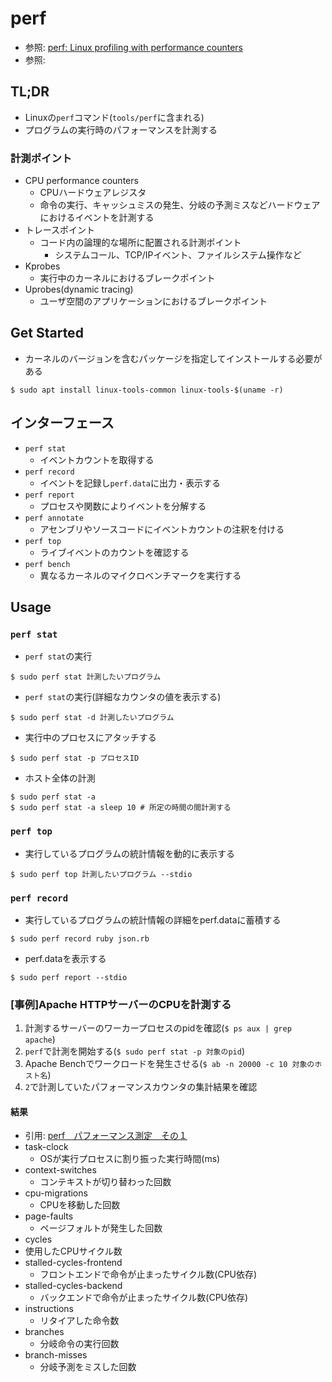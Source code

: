 # perf
- 参照: [perf: Linux profiling with performance counters](https://perf.wiki.kernel.org/index.php/Main_Page)
- 参照: []()

## TL;DR
- Linuxの`perf`コマンド(`tools/perf`に含まれる)
- プログラムの実行時のパフォーマンスを計測する

### 計測ポイント
- CPU performance counters
  - CPUハードウェアレジスタ
  - 命令の実行、キャッシュミスの発生、分岐の予測ミスなどハードウェアにおけるイベントを計測する
- トレースポイント
  - コード内の論理的な場所に配置される計測ポイント
    - システムコール、TCP/IPイベント、ファイルシステム操作など
- Kprobes
  - 実行中のカーネルにおけるブレークポイント
- Uprobes(dynamic tracing)
  - ユーザ空間のアプリケーションにおけるブレークポイント

## Get Started
- カーネルのバージョンを含むパッケージを指定してインストールする必要がある
```
$ sudo apt install linux-tools-common linux-tools-$(uname -r)
```

## インターフェース
- `perf stat`
  - イベントカウントを取得する
- `perf record`
  - イベントを記録し`perf.data`に出力・表示する
- `perf report`
  - プロセスや関数によりイベントを分解する
- `perf annotate`
  - アセンブリやソースコードにイベントカウントの注釈を付ける
- `perf top`
  - ライブイベントのカウントを確認する
- `perf bench`
  - 異なるカーネルのマイクロベンチマークを実行する

## Usage
### `perf stat`
- `perf stat`の実行
```
$ sudo perf stat 計測したいプログラム
```

- `perf stat`の実行(詳細なカウンタの値を表示する)
```
$ sudo perf stat -d 計測したいプログラム
```

- 実行中のプロセスにアタッチする
```
$ sudo perf stat -p プロセスID
```

- ホスト全体の計測
```
$ sudo perf stat -a
$ sudo perf stat -a sleep 10 # 所定の時間の間計測する
```

### `perf top`
- 実行しているプログラムの統計情報を動的に表示する
```
$ sudo perf top 計測したいプログラム --stdio
```

### `perf record`
- 実行しているプログラムの統計情報の詳細をperf.dataに蓄積する
```
$ sudo perf record ruby json.rb
```

- perf.dataを表示する
```
$ sudo perf report --stdio
```

### [事例]Apache HTTPサーバーのCPUを計測する
1. 計測するサーバーのワーカープロセスのpidを確認(`$ ps aux | grep apache`)
2. `perf`で計測を開始する(`$ sudo perf stat -p 対象のpid`)
3. Apache Benchでワークロードを発生させる(`$ ab -n 20000 -c 10 対象のホスト名`)
4. `2`で計測していたパフォーマンスカウンタの集計結果を確認

#### 結果
- 引用: [perf　パフォーマンス測定　その１](https://ameblo.jp/softwaredeveloper/entry-11967982906.html)
- task-clock
  - OSが実行プロセスに割り振った実行時間(ms)
- context-switches
  - コンテキストが切り替わった回数
- cpu-migrations
  - CPUを移動した回数
- page-faults
  - ページフォルトが発生した回数
- cycles
 - 使用したCPUサイクル数
- stalled-cycles-frontend
  - フロントエンドで命令が止まったサイクル数(CPU依存)
- stalled-cycles-backend
  - バックエンドで命令が止まったサイクル数(CPU依存)
- instructions
  - リタイアした命令数
- branches
  - 分岐命令の実行回数
- branch-misses
  - 分岐予測をミスした回数
